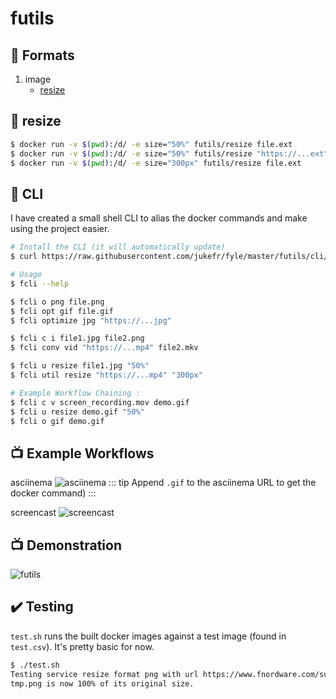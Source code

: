 # futils

## :wrench: Formats
1. image
    - [resize](#resize)
    
## :whale: resize
```bash
$ docker run -v $(pwd):/d/ -e size="50%" futils/resize file.ext
$ docker run -v $(pwd):/d/ -e size="50%" futils/resize "https://...ext"
$ docker run -v $(pwd):/d/ -e size="300px" futils/resize file.ext
```

## :crystal_ball: CLI
I have created a small shell CLI to alias the docker commands and make using the project easier.
```bash
# Install the CLI (it will automatically update)
$ curl https://raw.githubusercontent.com/jukefr/fyle/master/futils/cli/install | sh

# Usage
$ fcli --help

$ fcli o png file.png
$ fcli opt gif file.gif
$ fcli optimize jpg "https://...jpg" 

$ fcli c i file1.jpg file2.png
$ fcli conv vid "https://...mp4" file2.mkv  

$ fcli u resize file1.jpg "50%"
$ fcli util resize "https://...mp4" "300px" 

# Example Workflow Chaining :
$ fcli c v screen_recording.mov demo.gif
$ fcli u resize demo.gif "50%"
$ fcli o gif demo.gif
```

## :tv: Example Workflows
asciinema
![asciinema](https://s3.eu-west-3.amazonaws.com/juke-github/asciinema.gif)
::: tip
Append `.gif` to the asciinema URL to get the docker command)
:::

screencast
![screencast](https://s3.eu-west-3.amazonaws.com/juke-github/screencast.gif)

## :tv: Demonstration
![futils](https://s3.eu-west-3.amazonaws.com/juke-github/futils1.gif)

## :heavy_check_mark: Testing
`test.sh` runs the built docker images against a test image (found in
`test.csv`). It's pretty basic for now.
```bash
$ ./test.sh
Testing service resize format png with url https://www.fnordware.com/superpng/pnggr...
tmp.png is now 100% of its original size.
```

